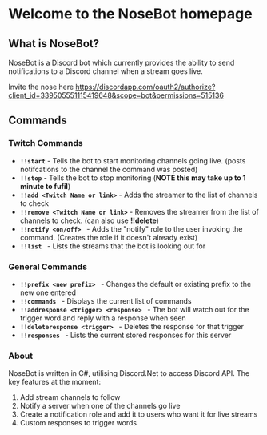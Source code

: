 # Welcome to the NoseBot homepage


## What is NoseBot?

NoseBot is a Discord bot which currently provides the ability to send notifications to a Discord channel when a stream goes live.

Invite the nose here https://discordapp.com/oauth2/authorize?client_id=339505551115419648&scope=bot&permissions=515136


## Commands

### Twitch Commands ###
- **```!!start```** - Tells the bot to start monitoring channels going live. (posts notifcations to the channel the command was posted)
- **```!!stop```** - Tells the bot to stop monitoring (**NOTE this may take up to 1 minute to fufil**)
- **```!!add <Twitch Name or link>```** - Adds the streamer to the list of channels to check
- **```!!remove <Twitch Name or link>```** - Removes the streamer from the list of channels to check. (can also use **!!delete**)
- **```!!notify <on/off> ```** - Adds the "notify" role to the user invoking the command. (Creates the role if it doesn't already exist)
- **```!!list ```** - Lists the streams that the bot is looking out for

### General Commands ###
- **```!!prefix <new prefix> ```** - Changes the default or existing prefix to the new one entered
- **```!!commands ```** - Displays the current list of commands
- **```!!addresponse <trigger> <response> ```** - The bot will watch out for the trigger word and reply with a response when seen
- **```!!deleteresponse <trigger> ```** - Deletes the response for that trigger
- **```!!responses ```** - Lists the current stored responses for this server


### About
NoseBot is written in C#, utilising Discord.Net to access Discord API.
The key features at the moment:
1. Add stream channels to follow
2. Notify a server when one of the channels go live
3. Create a notification role and add it to users who want it for live streams
4. Custom responses to trigger words

